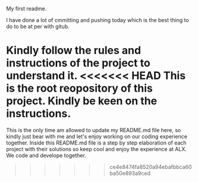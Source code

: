 My first readme. 

I have done a lot of cmmitting and pushing today which is the best thing to do to be at per with gitub. 

Kindly follow the rules and instructions of the project to understand it.
<<<<<<< HEAD
This is the root reopository of this project. Kindly be keen on the instructions.
=======
This is the only time am allowed to update my README.md file here, so kindly just bear with me and let's enjoy working on our coding experience together.
Inside this README.md file is a step by step elaboration of each project with their solutions so keep cool and enjoy the experience at ALX.
We code and develope together.
>>>>>>> ce4e8474fa8520a94ebafbbca60ba50e893a9ced
